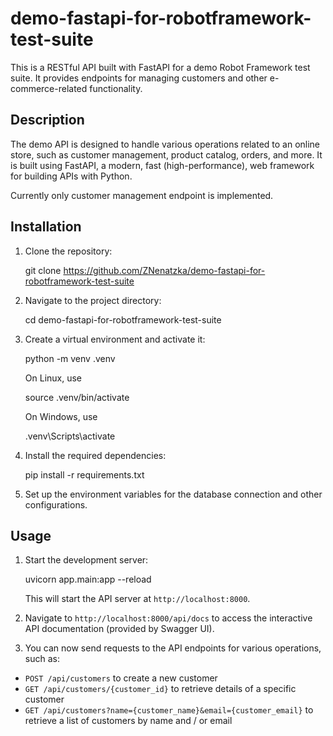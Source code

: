 # demo-fastapi-for-robotframework-test-suite

This is a RESTful API built with FastAPI for a demo Robot Framework test suite. It provides endpoints for managing customers and other e-commerce-related functionality.

## Description

The demo API is designed to handle various operations related to an online store, such as customer management, product catalog, orders, and more. It is built using FastAPI, a modern, fast (high-performance), web framework for building APIs with Python.

Currently only customer management endpoint is implemented.

## Installation

1. Clone the repository:

    git clone https://github.com/ZNenatzka/demo-fastapi-for-robotframework-test-suite

2. Navigate to the project directory:

    cd demo-fastapi-for-robotframework-test-suite

3. Create a virtual environment and activate it:

    python -m venv .venv

    On Linux, use

    source .venv/bin/activate

    On Windows, use

    .venv\Scripts\activate

4. Install the required dependencies:

    pip install -r requirements.txt

5. Set up the environment variables for the database connection and other configurations.

## Usage

1. Start the development server:

    uvicorn app.main:app --reload

    This will start the API server at `http://localhost:8000`.

2. Navigate to `http://localhost:8000/api/docs` to access the interactive API documentation (provided by Swagger UI).

3. You can now send requests to the API endpoints for various operations, such as:

- `POST /api/customers` to create a new customer
- `GET /api/customers/{customer_id}` to retrieve details of a specific customer
- `GET /api/customers?name={customer_name}&email={customer_email}` to retrieve a list of customers by name and / or email
